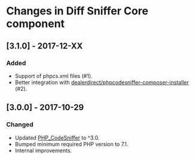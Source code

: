 # Changes in Diff Sniffer Core component

## [3.1.0] - 2017-12-XX

### Added

* Support of phpcs.xml files (#1).
* Better integration with [dealerdirect/phpcodesniffer-composer-installer](https://github.com/DealerDirect/phpcodesniffer-composer-installer) (#2).

## [3.0.0] - 2017-10-29

### Changed

* Updated [PHP\_CodeSniffer](https://packagist.org/packages/squizlabs/php_codesniffer) to ^3.0.
* Bumped minimum required PHP version to 7.1.
* Internal improvements.
